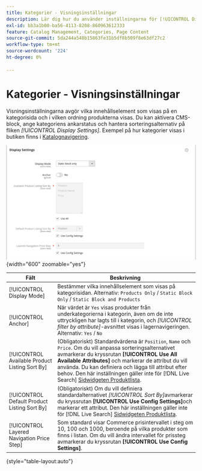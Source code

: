 ```yaml
---
title: Kategorier - Visningsinställningar
description: Lär dig hur du använder inställningarna för [!UICONTROL Display] för att definiera vilka innehållselement som ska visas på en kategorisida och i vilken ordning produkterna ska visas.
exl-id: bb3a1b00-ba56-4113-8208-860963612333
feature: Catalog Management, Categories, Page Content
source-git-commit: 5da244a548b15863fe31b5df8b509f8e63df27c2
workflow-type: tm+mt
source-wordcount: '224'
ht-degree: 0%

---
```


# Kategorier - Visningsinställningar

Visningsinställningarna avgör vilka innehållselement som visas på en kategorisida och i vilken ordning produkterna visas. Du kan aktivera CMS-block, ange kategoriens ankarstatus och hantera sorteringsalternativ på fliken _[!UICONTROL Display Settings]_. Exempel på hur kategorier visas i butiken finns i [Katalognavigering](navigation.md).

![Visningsinställningar för kategorier](./assets/category-display-settings.png){width="600" zoomable="yes"}

| Fält | Beskrivning |
|--- |--- |
| [!UICONTROL Display Mode] | Bestämmer vilka innehållselement som visas på kategorisidan. Alternativ: `Products Only` / `Static Block Only` / `Static Block and Products` |
| [!UICONTROL Anchor] | När värdet är `Yes` visas produkter från underkategorierna i kategorin, även om de inte uttryckligen har lagts till i kategorin, och _[!UICONTROL filter by attribute]_-avsnittet visas i lagernavigeringen. Alternativ: `Yes` / `No` |
| [!UICONTROL Available Product Listing Sort By] | (Obligatoriskt) Standardvärdena är `Position`, `Name` och `Price`. Om du vill anpassa sorteringsalternativet avmarkerar du kryssrutan **[!UICONTROL Use All Available Attributes]** och markerar de attribut du vill använda. Du kan definiera och lägga till attribut efter behov. Den här inställningen gäller inte för [!DNL Live Search] [Sidwidgeten Produktlista](https://experienceleague.adobe.com/sv/docs/commerce/live-search/live-search-storefront/plp-styling). |
| [!UICONTROL Default Product Listing Sort By] | (Obligatoriskt) Om du vill definiera standardalternativet _[!UICONTROL Sort By]_&#x200B;avmarkerar du kryssrutan **[!UICONTROL Use Config Settings]**&#x200B;och markerar ett attribut. Den här inställningen gäller inte för [!DNL Live Search] [Sidwidgeten Produktlista](https://experienceleague.adobe.com/sv/docs/commerce/live-search/live-search-storefront/plp-styling). |
| [!UICONTROL Layered Navigation Price Step] | Som standard visar Commerce prisintervallet i steg om 10, 100 och 1000, beroende på vilka produkter som finns i listan. Om du vill ändra intervallet för prissteg avmarkerar du kryssrutan **[!UICONTROL Use Config Settings]**. |

{style="table-layout:auto"}
